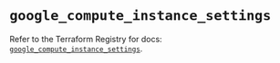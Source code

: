 # `google_compute_instance_settings`

Refer to the Terraform Registry for docs: [`google_compute_instance_settings`](https://registry.terraform.io/providers/hashicorp/google/6.34.1/docs/resources/compute_instance_settings).
